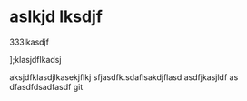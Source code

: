 # aslkjd lksdjf

333lkasdjf

];klasjdflkadsj

aksjdfklasdjlkasekjflkj
sfjasdfk.sdaflsakdjflasd
asdfjkasjldf
as
dfasdfdsadfasdf
git
